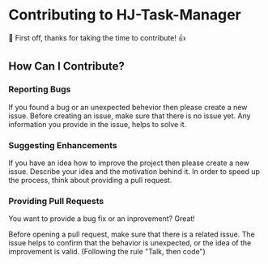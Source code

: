 
# Contributing to HJ-Task-Manager

:tada: First off, thanks for taking the time to contribute! :+1:

## How Can I Contribute?

### Reporting Bugs

If you found a bug or an unexpected behevior then please create a new issue. Before creating an issue, make sure that there is no issue yet. Any information you provide in the issue, helps to solve it.

### Suggesting Enhancements

If you have an idea how to improve the project then please create a new issue. Describe your idea and the motivation behind it. In order to speed up the process, think about providing a pull request.

### Providing Pull Requests

You want to provide a bug fix or an inprovement? Great!

Before opening a pull request, make sure that there is a related issue. The issue helps to confirm that the behavior is unexpected, or the idea of the improvement is valid. (Following the rule "Talk, then code")

